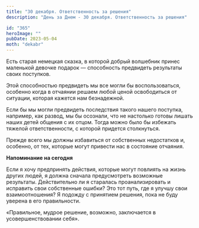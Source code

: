 ```yaml
---
title: "30 декабря. Ответственность за решения"
description: "День за Днем - 30 декабря. Ответственность за решения"

id: "365"
heroImage: ""
pubDate: 2023-05-04
moth: "dekabr"
---
```


Есть старая немецкая сказка, в которой добрый волшебник принес маленькой
девочке подарок — способность предвидеть результаты своих поступков.

Этой способностью предвидеть мы все могли бы воспользоваться, особенно когда в
отчаянии решаем любой ценой освободиться от ситуации, которая кажется нам
безнадежной.

Если бы мы могли предвидеть последствия такого нашего поступка, например, как
развод, мы бы осознали, что не настолько готовы лишать наших детей общения с
их отцом. Тогда можно было бы избежать тяжелой ответственности, с которой
придется столкнуться.

Прежде всего мы должны избавиться от собственных недостатков и, особенно, от
тех, которые могут привести нас в состояние отчаяния.

**Напоминание на сегодня**

Если я хочу предпринять действия, которые могут повлиять на жизнь других
людей, я должна сначала предусмотреть возможные результаты. Действительно ли я
старалась проанализировать и исправить свои собственные ошибки? Это тот путь,
где я улучшу свои взаимоотношения? Я подожду с принятием решения, пока не буду
уверена в его правильности.

«Правильное, мудрое решение, возможно, заключается в усовершенствовании себя».
